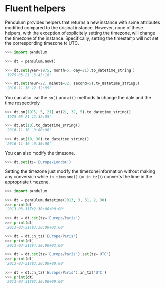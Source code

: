 # Fluent helpers

Pendulum provides helpers that returns a new instance with some attributes
modified compared to the original instance.
However, none of these helpers, with the exception of explicitely setting the
timezone, will change the timezone of the instance. Specifically,
setting the timestamp will not set the corresponding timezone to UTC.

```python
>>> import pendulum

>>> dt = pendulum.now()

>>> dt.set(year=1975, month=5, day=21).to_datetime_string()
'1975-05-21 13:45:18'

>>> dt.set(hour=22, minute=32, second=5).to_datetime_string()
'2016-11-16 22:32:05'
```

You can also use the `on()` and `at()` methods to change the date and the time
respectively

```python
>>> dt.on(1975, 5, 21).at(22, 32, 5).to_datetime_string()
'1975-05-21 22:32:05'

>>> dt.at(10).to_datetime_string()
'2016-11-16 10:00:00'

>>> dt.at(10, 30).to_datetime_string()
'2016-11-16 10:30:00'
```

You can also modify the timezone.

```python
>>> dt.set(tz='Europe/London')
```

Setting the timezone just modify the timezone information without
making any conversion while `in_timezone()` (or `in_tz()`)
converts the time in the appropriate timezone.

```python
>>> import pendulum

>>> dt = pendulum.datetime(2013, 3, 31, 2, 30)
>>> print(dt)
'2013-03-31T02:30:00+00:00'

>>> dt = dt.set(tz='Europe/Paris')
>>> print(dt)
'2013-03-31T03:30:00+02:00'

>>> dt = dt.in_tz('Europe/Paris')
>>> print(dt)
'2013-03-31T04:30:00+02:00'

>>> dt = dt.set(tz='Europe/Paris').set(tz='UTC')
>>> print(dt)
'2013-03-31T03:30:00+00:00'

>>> dt = dt.in_tz('Europe/Paris').in_tz('UTC')
>>> print(dt)
'2013-03-31T02:30:00+00:00'
```
